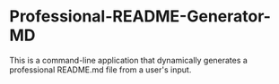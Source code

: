 # Professional-README-Generator-MD
This is a command-line application that dynamically generates a professional README.md file from a user's input.
